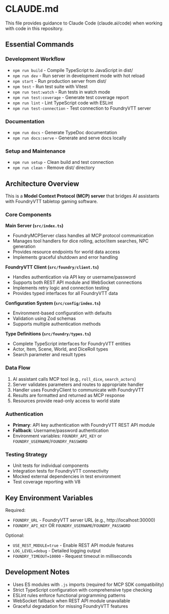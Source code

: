 # CLAUDE.md

This file provides guidance to Claude Code (claude.ai/code) when working with code in this repository.

## Essential Commands

### Development Workflow
- `npm run build` - Compile TypeScript to JavaScript in dist/
- `npm run dev` - Run server in development mode with hot reload
- `npm start` - Run production server from dist/
- `npm test` - Run test suite with Vitest
- `npm run test:watch` - Run tests in watch mode
- `npm run test:coverage` - Generate test coverage report
- `npm run lint` - Lint TypeScript code with ESLint
- `npm run test-connection` - Test connection to FoundryVTT server

### Documentation
- `npm run docs` - Generate TypeDoc documentation
- `npm run docs:serve` - Generate and serve docs locally

### Setup and Maintenance
- `npm run setup` - Clean build and test connection
- `npm run clean` - Remove dist/ directory

## Architecture Overview

This is a **Model Context Protocol (MCP) server** that bridges AI assistants with FoundryVTT tabletop gaming software.

### Core Components

**Main Server (`src/index.ts`)**
- FoundryMCPServer class handles all MCP protocol communication
- Manages tool handlers for dice rolling, actor/item searches, NPC generation
- Provides resource endpoints for world data access
- Implements graceful shutdown and error handling

**FoundryVTT Client (`src/foundry/client.ts`)**
- Handles authentication via API key or username/password
- Supports both REST API module and WebSocket connections
- Implements retry logic and connection testing
- Provides typed interfaces for all FoundryVTT data

**Configuration System (`src/config/index.ts`)**
- Environment-based configuration with defaults
- Validation using Zod schemas
- Supports multiple authentication methods

**Type Definitions (`src/foundry/types.ts`)**
- Complete TypeScript interfaces for FoundryVTT entities
- Actor, Item, Scene, World, and DiceRoll types
- Search parameter and result types

### Data Flow
1. AI assistant calls MCP tool (e.g., `roll_dice`, `search_actors`)
2. Server validates parameters and routes to appropriate handler
3. Handler uses FoundryClient to communicate with FoundryVTT
4. Results are formatted and returned as MCP response
5. Resources provide read-only access to world state

### Authentication
- **Primary**: API key authentication with FoundryVTT REST API module
- **Fallback**: Username/password authentication
- Environment variables: `FOUNDRY_API_KEY` or `FOUNDRY_USERNAME`/`FOUNDRY_PASSWORD`

### Testing Strategy
- Unit tests for individual components
- Integration tests for FoundryVTT connectivity
- Mocked external dependencies in test environment
- Test coverage reporting with V8

## Key Environment Variables

Required:
- `FOUNDRY_URL` - FoundryVTT server URL (e.g., http://localhost:30000)
- `FOUNDRY_API_KEY` OR `FOUNDRY_USERNAME`/`FOUNDRY_PASSWORD`

Optional:
- `USE_REST_MODULE=true` - Enable REST API module features
- `LOG_LEVEL=debug` - Detailed logging output
- `FOUNDRY_TIMEOUT=10000` - Request timeout in milliseconds

## Development Notes

- Uses ES modules with `.js` imports (required for MCP SDK compatibility)
- Strict TypeScript configuration with comprehensive type checking
- ESLint rules enforce functional programming patterns
- WebSocket fallback when REST API module unavailable
- Graceful degradation for missing FoundryVTT features
